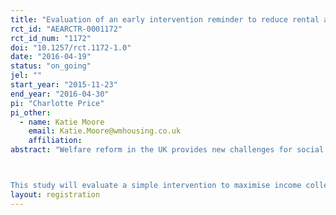 ```yaml
---
title: "Evaluation of an early intervention reminder to reduce rental arrears in social housing: randomised controlled trial"
rct_id: "AEARCTR-0001172"
rct_id_num: "1172"
doi: "10.1257/rct.1172-1.0"
date: "2016-04-19"
status: "on_going"
jel: ""
start_year: "2015-11-23"
end_year: "2016-04-30"
pi: "Charlotte Price"
pi_other:
  - name: Katie Moore
    email: Katie.Moore@wmhousing.co.uk
    affiliation: 
abstract: "Welfare reform in the UK provides new challenges for social housing providers and their tenants. The implementation of Universal Credit (UC), which replaces Housing Benefit (HB), means that rather than housing providers receiving rental payments directly for those receiving HB, and thus bypassing the tenant, tenants will instead receive a lump sum monthly payment into their bank account and must manage their rent and other outgoings themselves. Some of these customers are the most vulnerable in society and may have difficulty budgeting, particularly on a monthly basis. This poses a challenge for housing providers in meeting income collection targets, but also in ensuring that, as 'social landlords', the most vulnerable tenants are supported in managing their finances.

This study will evaluate a simple intervention to maximise income collection in a single social housing provider in the UK."
layout: registration
---
```


